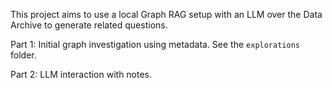This project aims to use a local Graph RAG setup with an LLM over the Data Archive to generate related questions.

Part 1: Initial graph investigation using metadata. See the `explorations` folder.

Part 2: LLM interaction with notes.
